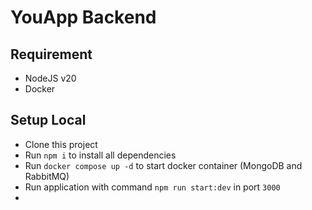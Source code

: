 # YouApp Backend

## Requirement

- NodeJS v20
- Docker

## Setup Local

- Clone this project
- Run `npm i` to install all dependencies
- Run `docker compose up -d` to start docker container (MongoDB and RabbitMQ)
- Run application with command `npm run start:dev` in port `3000`
-
